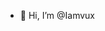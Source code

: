 - 👋 Hi, I’m @Iamvux


<!---
Iamvux/Iamvux is a ✨ special ✨ repository because its `README.md` (this file) appears on your GitHub profile.
You can click the Preview link to take a look at your changes.
--->
